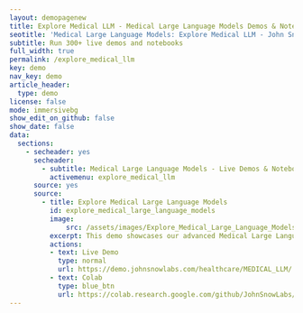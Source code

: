 ```yaml
---
layout: demopagenew
title: Explore Medical LLM - Medical Large Language Models Demos & Notebooks
seotitle: 'Medical Large Language Models: Explore Medical LLM - John Snow Labs'
subtitle: Run 300+ live demos and notebooks
full_width: true
permalink: /explore_medical_llm
key: demo
nav_key: demo
article_header:
  type: demo
license: false
mode: immersivebg
show_edit_on_github: false
show_date: false
data:
  sections:  
    - secheader: yes
      secheader:
        - subtitle: Medical Large Language Models - Live Demos & Notebooks
          activemenu: explore_medical_llm
      source: yes
      source:
        - title: Explore Medical Large Language Models
          id: explore_medical_large_language_models
          image: 
              src: /assets/images/Explore_Medical_Large_Language_Models.svg
          excerpt: This demo showcases our advanced Medical Large Language Models, which are designed to perform a range of tasks including Summarization, Question Answering, and Text Generation.
          actions:
          - text: Live Demo
            type: normal
            url: https://demo.johnsnowlabs.com/healthcare/MEDICAL_LLM/
          - text: Colab
            type: blue_btn
            url: https://colab.research.google.com/github/JohnSnowLabs/spark-nlp-workshop/blob/master/tutorials/streamlit_notebooks/healthcare/MEDICAL_LLM.ipynb     
---
```


